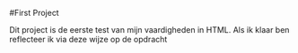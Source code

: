 #First Project

Dit project is de eerste test van mijn vaardigheden in HTML.
Als ik klaar ben reflecteer ik via deze wijze op de opdracht
